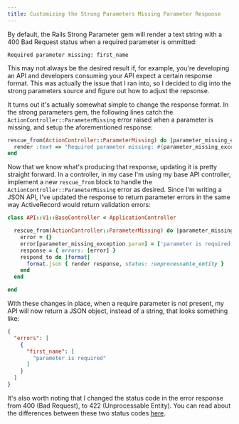 ```yaml
---
title: Customizing the Strong Parameters Missing Parameter Response
---
```


By default, the Rails Strong Parameter gem will render a text string with a 400 Bad Request status when a required parameter is ommitted:

``` text
Required parameter missing: first_name
```

This may not always be the desired result if, for example, you're developing an API and developers consuming your API expect a certain response format. This was actually the issue that I ran into, so I decided to dig into the strong parameters source and figure out how to adjust the repsonse.

It turns out it's actually somewhat simple to change the response format. In the strong parameters gem, the following lines catch the `ActionController::ParameterMissing` error raised when a parameter is missing, and setup the aforementioned response:

``` ruby
rescue_from(ActionController::ParameterMissing) do |parameter_missing_exception|
  render :text => "Required parameter missing: #{parameter_missing_exception.param}", :status => :bad_request
end
```

Now that we know what's producing that response, updating it is pretty straight forward. In a controller, in my case I'm using my base API controller, implement a new `rescue_from` block to handle the `ActionController::ParameterMissing` error as desired. Since I'm writing a JSON API, I've updated the response to return parameter errors in the same way ActiveRecord would return validation errors:

``` ruby
class API::V1::BaseController < ApplicationController

  rescue_from(ActionController::ParameterMissing) do |parameter_missing_exception|
    error = {}
    error[parameter_missing_exception.param] = ['parameter is required']
    response = { errors: [error] }
    respond_to do |format|
      format.json { render response, status: :unprocessable_entity }
    end
  end

end
```

With these changes in place, when a require parameter is not present, my API will now return a JSON object, instead of a string, that looks something like:

``` json
{
  "errors": [
    {
      "first_name": [
        "parameter is required"
      ]
    }
  ]
}
```

It's also worth noting that I changed the status code in the error response from 400 (Bad Request), to 422 (Unprocessable Entity). You can read about the differences between these two status codes [here](http://www.bennadel.com/blog/2434-HTTP-Status-Codes-For-Invalid-Data-400-vs-422.htm).